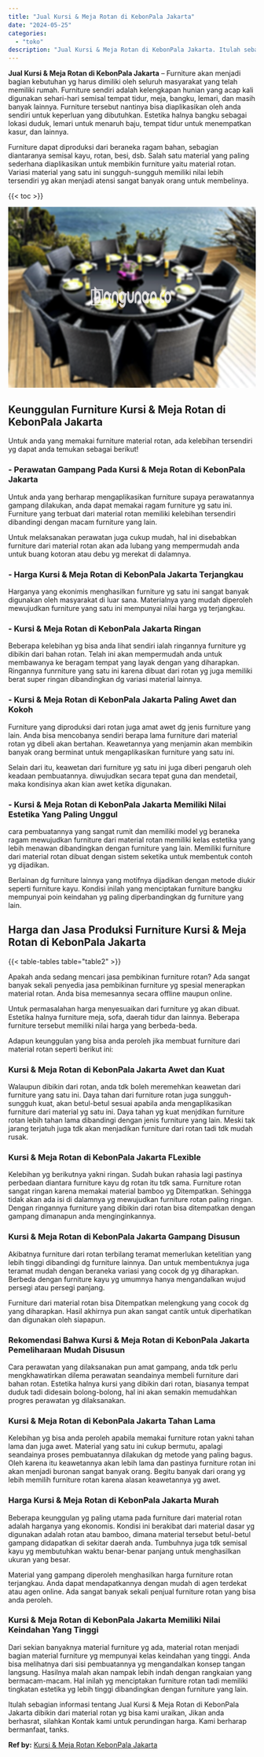 ```yaml
---
title: "Jual Kursi & Meja Rotan di KebonPala Jakarta"
date: "2024-05-25"
categories: 
  - "toko"
description: "Jual Kursi & Meja Rotan di KebonPala Jakarta. Itulah sebagian informasi tentang Jual Kursi & Meja Rotan di KebonPala Jakarta dibikin dari material rotan yg b..."
---
```


**Jual Kursi & Meja Rotan di KebonPala Jakarta** – Furniture akan menjadi bagian kebutuhan yg harus dimiliki oleh seluruh masyarakat yang telah memiliki rumah. Furniture sendiri adalah kelengkapan hunian yang acap kali digunakan sehari-hari semisal tempat tidur, meja, bangku, lemari, dan masih banyak lainnya. Furniture tersebut nantinya bisa diaplikasikan oleh anda sendiri untuk keperluan yang dibutuhkan. Estetika halnya bangku sebagai lokasi duduk, lemari untuk menaruh baju, tempat tidur untuk menempatkan kasur, dan lainnya.

Furniture dapat diproduksi dari beraneka ragam bahan, sebagian diantaranya semisal kayu, rotan, besi, dsb. Salah satu material yang paling sederhana diaplikasikan untuk membikin furniture yaitu material rotan. Variasi material yang satu ini sungguh-sungguh memiliki nilai lebih tersendiri yg akan menjadi atensi sangat banyak orang untuk membelinya.

{{< toc >}}

![Jual Kursi & Meja Rotan di KebonPala Jakarta](/images/kursi-meja-rotan-murah26.png)

## Keunggulan Furniture Kursi & Meja Rotan di KebonPala Jakarta

Untuk anda yang memakai furniture material rotan, ada kelebihan tersendiri yg dapat anda temukan sebagai berikut!

### \- Perawatan Gampang Pada Kursi & Meja Rotan di KebonPala Jakarta

Untuk anda yang berharap mengaplikasikan furniture supaya perawatannya gampang dilakukan, anda dapat memakai ragam furniture yg satu ini. Furniture yang terbuat dari material rotan memiliki kelebihan tersendiri dibandingi dengan macam furniture yang lain.

Untuk melaksanakan perawatan juga cukup mudah, hal ini disebabkan furniture dari material rotan akan ada lubang yang mempermudah anda untuk buang kotoran atau debu yg merekat di dalamnya.

### \- Harga Kursi & Meja Rotan di KebonPala Jakarta Terjangkau

Harganya yang ekonimis menghasilkan furniture yg satu ini sangat banyak digunakan oleh masyarakat di luar sana. Materialnya yang mudah diperoleh mewujudkan furniture yang satu ini mempunyai nilai harga yg terjangkau.

### \- Kursi & Meja Rotan di KebonPala Jakarta Ringan

Beberapa kelebihan yg bisa anda lihat sendiri ialah ringannya furniture yg dibikin dari bahan rotan. Telah ini akan mempermudah anda untuk membawanya ke beragam tempat yang layak dengan yang diharapkan. Ringannya funrniture yang satu ini karena dibuat dari rotan yg juga memiliki berat super ringan dibandingkan dg variasi material lainnya.

### \- Kursi & Meja Rotan di KebonPala Jakarta Paling Awet dan Kokoh

Furniture yang diproduksi dari rotan juga amat awet dg jenis furniture yang lain. Anda bisa mencobanya sendiri berapa lama furniture dari material rotan yg dibeli akan bertahan. Keawetannya yang menjamin akan membikin banyak orang berminat untuk mengaplikasikan furniture yang satu ini.

Selain dari itu, keawetan dari furniture yg satu ini juga diberi pengaruh oleh keadaan pembuatannya. diwujudkan secara tepat guna dan mendetail, maka kondisinya akan kian awet ketika digunakan.

### \- Kursi & Meja Rotan di KebonPala Jakarta Memiliki Nilai Estetika Yang Paling Unggul

cara pembuatannya yang sangat rumit dan memiliki model yg beraneka ragam mewujudkan furniture dari material rotan memiliki kelas estetika yang lebih menawan dibandingkan dengan furniture yang lain. Memiliki furniture dari material rotan dibuat dengan sistem seketika untuk membentuk contoh yg dijadikan.

Berlainan dg furniture lainnya yang motifnya dijadikan dengan metode diukir seperti furniture kayu. Kondisi inilah yang menciptakan furniture bangku mempunyai poin keindahan yg paling diperbandingkan dg furniture yang lain.

## Harga dan Jasa Produksi Furniture Kursi & Meja Rotan di KebonPala Jakarta

{{< table-tables table="table2" >}}

Apakah anda sedang mencari jasa pembikinan furniture rotan? Ada sangat banyak sekali penyedia jasa pembikinan furniture yg spesial menerapkan material rotan. Anda bisa memesannya secara offline maupun online.

Untuk permasalahan harga menyesuaikan dari furniture yg akan dibuat. Estetika halnya furniture meja, sofa, daerah tidur dan lainnya. Beberapa furniture tersebut memiliki nilai harga yang berbeda-beda.

Adapun keunggulan yang bisa anda peroleh jika membuat furniture dari material rotan seperti berikut ini:

### Kursi & Meja Rotan di KebonPala Jakarta Awet dan Kuat

Walaupun dibikin dari rotan, anda tdk boleh meremehkan keawetan dari furniture yang satu ini. Daya tahan dari furniture rotan juga sungguh-sungguh kuat, akan betul-betul sesuai apabila anda mengaplikasikan furniture dari material yg satu ini. Daya tahan yg kuat menjdikan furniture rotan lebih tahan lama dibandingi dengan jenis furniture yang lain. Meski tak jarang terjatuh juga tdk akan menjadikan furniture dari rotan tadi tdk mudah rusak.

### Kursi & Meja Rotan di KebonPala Jakarta FLexible

Kelebihan yg berikutnya yakni ringan. Sudah bukan rahasia lagi pastinya perbedaan diantara furniture kayu dg rotan itu tdk sama. Furniture rotan sangat ringan karena memakai material bamboo yg Ditempatkan. Sehingga tidak akan ada isi di dalamnya yg mewujudkan furniture rotan paling ringan. Dengan ringannya furniture yang dibikin dari rotan bisa ditempatkan dengan gampang dimanapun anda menginginkannya.

### Kursi & Meja Rotan di KebonPala Jakarta Gampang Disusun

Akibatnya furniture dari rotan terbilang teramat memerlukan ketelitian yang lebih tinggi dibandingi dg furniture lainnya. Dan untuk membentuknya juga teramat mudah dengan beraneka variasi yang cocok dg yg diharapkan. Berbeda dengan furniture kayu yg umumnya hanya mengandalkan wujud persegi atau persegi panjang.

Furniture dari material rotan bisa Ditempatkan melengkung yang cocok dg yang diharapkan. Hasil akhirnya pun akan sangat cantik untuk diperhatikan dan digunakan oleh siapapun.

### Rekomendasi Bahwa Kursi & Meja Rotan di KebonPala Jakarta Pemeliharaan Mudah Disusun

Cara perawatan yang dilaksanakan pun amat gampang, anda tdk perlu mengkhawatirkan dilema perawatan seandainya membeli furniture dari bahan rotan. Estetika halnya kursi yang dibikin dari rotan, biasanya tempat duduk tadi didesain bolong-bolong, hal ini akan semakin memudahkan progres perawatan yg dilaksanakan.

### Kursi & Meja Rotan di KebonPala Jakarta Tahan Lama

Kelebihan yg bisa anda peroleh apabila memakai furniture rotan yakni tahan lama dan juga awet. Material yang satu ini cukup bermutu, apalagi seandainya proses pembuatannya dilakukan dg metode yang paling bagus. Oleh karena itu keawetannya akan lebih lama dan pastinya furniture rotan ini akan menjadi buronan sangat banyak orang. Begitu banyak dari orang yg lebih memilih furniture rotan karena alasan keawetannya yg awet.

### Harga Kursi & Meja Rotan di KebonPala Jakarta Murah

Beberapa keunggulan yg paling utama pada furniture dari material rotan adalah harganya yang ekonomis. Kondisi ini berakibat dari material dasar yg digunakan adalah rotan atau bamboo, dimana material tersebut betul-betul gampang didapatkan di sekitar daerah anda. Tumbuhnya juga tdk semisal kayu yg membutuhkan waktu benar-benar panjang untuk menghasilkan ukuran yang besar.

Material yang gampang diperoleh menghasilkan harga furniture rotan terjangkau. Anda dapat mendapatkannya dengan mudah di agen terdekat atau agen online. Ada sangat banyak sekali penjual furniture rotan yang bisa anda peroleh.

### Kursi & Meja Rotan di KebonPala Jakarta Memiliki Nilai Keindahan Yang Tinggi

Dari sekian banyaknya material furniture yg ada, material rotan menjadi bagian material furniture yg mempunyai kelas keindahan yang tinggi. Anda bisa melihatnya dari sisi pembuatannya yg mengandalkan konsep tangan langsung. Hasilnya malah akan nampak lebih indah dengan rangkaian yang bermacam-macam. Hal inilah yg menciptakan furniture rotan tadi memiliki tingkatan estetika yg lebih tinggi dibandingkan dengan furniture yang lain.

Itulah sebagian informasi tentang Jual Kursi & Meja Rotan di KebonPala Jakarta dibikin dari material rotan yg bisa kami uraikan, Jikan anda berhasrat, silahkan Kontak kami untuk perundingan harga. Kami berharap bermanfaat, tanks.

**Ref by:** [Kursi & Meja Rotan KebonPala Jakarta](https://id.wikipedia.org/wiki/Kursi)
